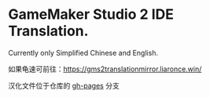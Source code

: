 # GameMaker Studio 2 IDE Translation.

Currently only Simplified Chinese and English.

如果龟速可前往：https://gms2translationmirror.liaronce.win/

汉化文件位于仓库的 [gh-pages](https://github.com/GamemakerChina/gms2translation/tree/gh-pages) 分支
